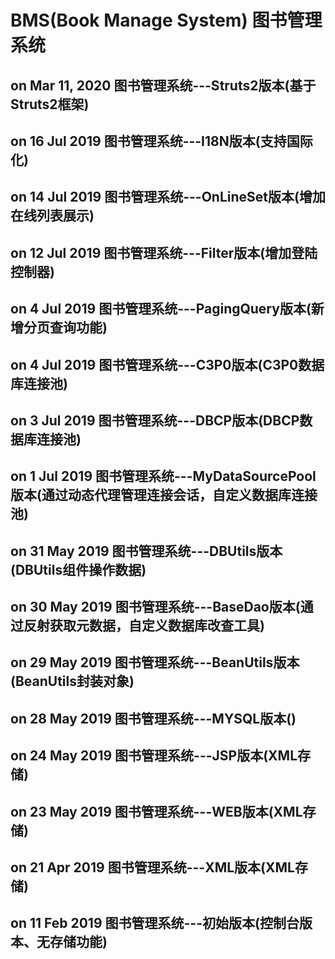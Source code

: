# BMS(Book Manage System) 图书管理系统
on Mar 11, 2020
图书管理系统---Struts2版本(基于Struts2框架)
--------------------------
on 16 Jul 2019
图书管理系统---I18N版本(支持国际化)
--------------------------
on 14 Jul 2019
图书管理系统---OnLineSet版本(增加在线列表展示)
--------------------------
on 12 Jul 2019
图书管理系统---Filter版本(增加登陆控制器)
--------------------------
on 4 Jul 2019
图书管理系统---PagingQuery版本(新增分页查询功能)
--------------------------
on 4 Jul 2019
图书管理系统---C3P0版本(C3P0数据库连接池)
--------------------------
on 3 Jul 2019
图书管理系统---DBCP版本(DBCP数据库连接池)
--------------------------
on 1 Jul 2019
图书管理系统---MyDataSourcePool版本(通过动态代理管理连接会话，自定义数据库连接池)
--------------------------
on 31 May 2019
图书管理系统---DBUtils版本(DBUtils组件操作数据)
--------------------------
on 30 May 2019
图书管理系统---BaseDao版本(通过反射获取元数据，自定义数据库改查工具)
--------------------------
on 29 May 2019
图书管理系统---BeanUtils版本(BeanUtils封装对象)
--------------------------
on 28 May 2019
图书管理系统---MYSQL版本()
--------------------------
on 24 May 2019
图书管理系统---JSP版本(XML存储)
--------------------------
on 23 May 2019
图书管理系统---WEB版本(XML存储)
--------------------------
on 21 Apr 2019
图书管理系统---XML版本(XML存储)
--------------------------
on 11 Feb 2019
图书管理系统---初始版本(控制台版本、无存储功能)
--------------------------